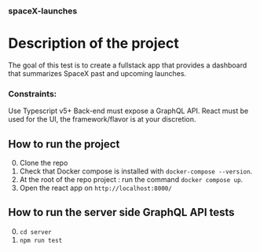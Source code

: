### spaceX-launches

# Description of the project

The goal of this test is to create a fullstack app that provides a dashboard that summarizes SpaceX past and upcoming launches.

### Constraints:

Use Typescript v5+
Back-end must expose a GraphQL API.
React must be used for the UI, the framework/flavor is at your discretion.

## How to run the project

0. Clone the repo
1. Check that Docker compose is installed with `docker-compose --version`.
2. At the root of the repo project : run the command `docker compose up`.
3. Open the react app on `http://localhost:8000/`

## How to run the server side GraphQL API tests

0. `cd server`
1. `npm run test`
